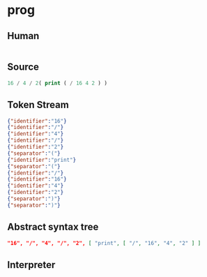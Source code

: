 # prog
## Human
```

```
## Source
```lisp
16 / 4 / 2( print ( / 16 4 2 ) ) 
```
## Token Stream
```json
{"identifier":"16"}
{"identifier":"/"}
{"identifier":"4"}
{"identifier":"/"}
{"identifier":"2"}
{"separator":"("}
{"identifier":"print"}
{"separator":"("}
{"identifier":"/"}
{"identifier":"16"}
{"identifier":"4"}
{"identifier":"2"}
{"separator":")"}
{"separator":")"}
```
## Abstract syntax tree
```json
"16", "/", "4", "/", "2", [ "print", [ "/", "16", "4", "2" ] ]
```
## Interpreter
```bash
```